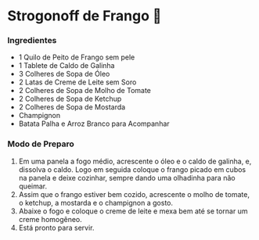 # Strogonoff de Frango :chicken: 

### Ingredientes

- 1 Quilo de Peito de Frango sem pele
- 1 Tablete de Caldo de Galinha
- 3 Colheres de Sopa de Óleo
- 2 Latas de Creme de Leite sem Soro
- 2 Colheres de Sopa de Molho de Tomate
- 2 Colheres de Sopa de Ketchup
- 2 Colheres de Sopa de Mostarda
- Champignon
- Batata Palha e Arroz Branco para Acompanhar

### Modo de Preparo 

1. Em uma panela a fogo médio, acrescente o óleo e o caldo de galinha, e, dissolva o caldo. Logo em seguida coloque o frango picado em cubos na panela e deixe cozinhar, sempre dando uma olhadinha para não queimar.
2. Assim que o frango estiver bem cozido, acrescente o molho de tomate, o ketchup, a mostarda e o champignon a gosto.
3. Abaixe o fogo e coloque o creme de leite e mexa bem até se tornar um creme homogêneo.
4. Está pronto para servir.